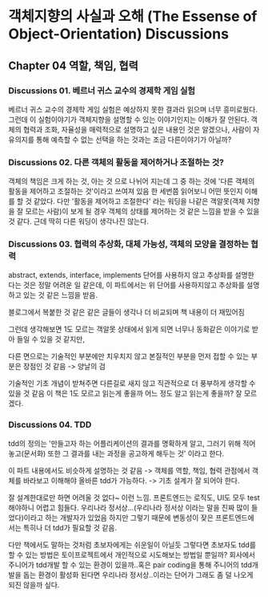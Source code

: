 # 객체지향의 사실과 오해 (The Essense of Object-Orientation) Discussions
## Chapter 04 역할, 책임, 협력
### Discussions 01. 베르너 귀스 교수의 경제학 게임 실험
베르너 귀스 교수의 경제학 게임 실험은 예상하지 못한 결과라 읽으며 너무 흥미로웠다.
그런데 이 실험이야기가 객체지향을 설명할 수 있는 이야기인지는 이해가 잘 안된다.
객체의 협력과 조화, 자율성을 매력적으로 설명하고 싶은 내용인 것은 알겠으나, 
사람이 자유의지를 통해 예측할 수 없는 선택을 하는 것과는 조금 다른이야기가 아닐까? 

### Discussions 02. 다른 객체의 활동을 제어하거나 조절하는 것?
객체의 책임은 크게 하는 것, 아는 것 으로 나뉘어 지는데 그 중 하는 것에 '다른 객체의 활동을 제어하고 조절하는 것'이라고 쓰여져 있음
한 세번쯤 읽어보니 어떤 뜻인지 이해를 할 것 같았다. 다만 '활동을 제어하고 조절한다' 라는 워딩을 나같은 객알못(객체 지향을 잘 모르는 사람)이 보게 될 경우
객체의 상태를 제어하는 것 같은 느낌을 받을 수 있을 것 같다. 근데 딱히 다른 워딩이 생각나진 않는다.

### Discussions 03. 협력의 추상화, 대체 가능성, 객체의 모양을 결정하는 협력
abstract, extends, interface, implements 단어를 사용하지 않고 추상화를 설명한다는 것은 정말 어려운 일 같은데,
이 파트에서는 위 단어를 사용하지않고 추상화를 설명하고 있는 것 같은 느낌을 받음. 

블로그에서 복붙한 것 같은 같은 글들이 생각나 더 비교되며 책 내용이 더 재밌어짐

그런데 생각해보면 1도 모르는 객알못 상태에서 읽게 되면 너무나 동화같은 이야기로 받아 들일 수 있을 것 같지만,

다른 면으로는 기술적인 부분에만 치우치지 않고 본질적인 부분을 먼저 접할 수 있는 부분은 장점인 것 같음 -> 양날의 검

기술적인 기초 개념이 받쳐주면 다른길로 새지 않고 직관적으로 더 풍부하게 생각할 수 있을 것 같음
이 책은 1도 모르고 읽는게 좋을까 어느 정도 알고 읽는게 좋을까? 잘 모르겠다.

### Discussions 04. TDD
tdd의 정의는 '만들고자 하는 어플리케이션의 결과를 명확하게 알고, 그러기 위해 적어놓고(문서화) 또한 그 결과를 내는 과정을 공고하게 해두는 것' 이라고 한다.

이 파트 내용에서도 비슷하게 설명하는 것 같음 -> 객체를 역할, 책임, 협력 관점에서 객체를 바라보고 이해해야 올바른 tdd가 가능하다. -> 기초 설계가 잘 되어야 한다.

잘 설계한대로만 하면 어려울 것 없다~ 이런 느낌.
프론트엔드는 로직도, UI도 모두 test해야하니 어렵고 힘들다. 우리나라 정서상...(우리나라 정서상 이라는 말을 진짜 많이 들었다)이라고 하는 개발자가 있었음
하지만 그렇기 때문에 변동성이 잦은 프론트엔드에서는 특히나 더 tdd가 필요할 것 같음.

다만 책에서도 말하는 것처럼 초보자에게는 쉬운일이 아닐듯
그렇다면 초보자도 tdd를 할 수 있는 방법은 토이프로젝트에서 개인적으로 시도해보는 방법일 뿐일까? 회사에서 주니어가 tdd개발 할 수 있는 환경이 있을까..혹은 pair coding을 통해 주니어의 tdd개발을 돕는 환경이 활성화 된다면 우리나라 정서상..이라는 단어가 그래도 좀 덜 나오게 되진 않을까 싶다.



